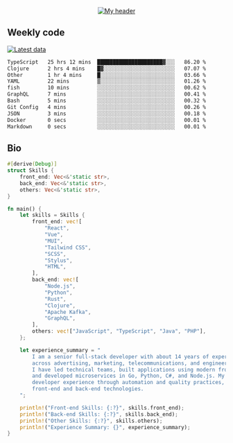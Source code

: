 <div align="center">
  <a href="https://skvggor.dev">
    <img src="https://github.com/skvggor/skvggor/assets/958723/d0c9aa9c-0c21-4219-acff-3d4f36f94691" alt="My header" />
  </a>
</div>


## Weekly code

[![Latest data](https://github.com/skvggor/skvggor/actions/workflows/main.yml/badge.svg)](https://github.com/skvggor/skvggor/actions/workflows/main.yml)

<!--START_SECTION:waka-->

```txt
TypeScript   25 hrs 12 mins  █████████████████████▓░░░   86.20 %
Clojure      2 hrs 4 mins    █▓░░░░░░░░░░░░░░░░░░░░░░░   07.07 %
Other        1 hr 4 mins     █░░░░░░░░░░░░░░░░░░░░░░░░   03.66 %
YAML         22 mins         ▒░░░░░░░░░░░░░░░░░░░░░░░░   01.26 %
fish         10 mins         ░░░░░░░░░░░░░░░░░░░░░░░░░   00.62 %
GraphQL      7 mins          ░░░░░░░░░░░░░░░░░░░░░░░░░   00.41 %
Bash         5 mins          ░░░░░░░░░░░░░░░░░░░░░░░░░   00.32 %
Git Config   4 mins          ░░░░░░░░░░░░░░░░░░░░░░░░░   00.26 %
JSON         3 mins          ░░░░░░░░░░░░░░░░░░░░░░░░░   00.18 %
Docker       0 secs          ░░░░░░░░░░░░░░░░░░░░░░░░░   00.01 %
Markdown     0 secs          ░░░░░░░░░░░░░░░░░░░░░░░░░   00.01 %
```

<!--END_SECTION:waka-->

## Bio

```rust
#[derive(Debug)]
struct Skills {
    front_end: Vec<&'static str>,
    back_end: Vec<&'static str>,
    others: Vec<&'static str>,
}

fn main() {
    let skills = Skills {
        front_end: vec![
            "React",
            "Vue",
            "MUI",
            "Tailwind CSS",
            "SCSS",
            "Stylus",
            "HTML",
        ],
        back_end: vec![
            "Node.js",
            "Python",
            "Rust",
            "Clojure",
            "Apache Kafka",
            "GraphQL",
        ],
        others: vec!["JavaScript", "TypeScript", "Java", "PHP"],
    };

    let experience_summary = "
        I am a senior full-stack developer with about 14 years of experience in large-scale projects
        across advertising, marketing, telecommunications, and engineering sectors.
        I have led technical teams, built applications using modern front-end frameworks like React and Vue,
        and developed microservices in Go, Python, C#, and Node.js. My recent work focuses on improving
        developer experience through automation and quality practices, leveraging my skills in both
        front-end and back-end technologies.
    ";

    println!("Front-end Skills: {:?}", skills.front_end);
    println!("Back-end Skills: {:?}", skills.back_end);
    println!("Other Skills: {:?}", skills.others);
    println!("Experience Summary: {}", experience_summary);
}
```
<!-- </details> -->

<!-- <div align="center">
  <h2>🤖 Recent Code Activity</h2>
  <img width="500" src="https://github-readme-stats.vercel.app/api/wakatime?username=skvggor&hide_title=true&layout=compact&theme=transparent" alt="Wakatime Stats" />
</div>

<br>

<div align="center">
  <h2>📈 GitHub Stats</h2>
  <img width="500" src="https://github-readme-stats.vercel.app/api?username=skvggor&show_icons=true&theme=transparent&hide_title=true&count_private=true" alt="GitHub Stats" />
</div>
 -->
